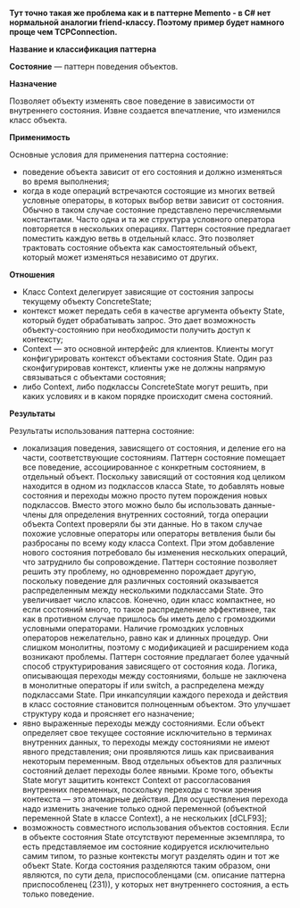 ﻿**Тут точно такая же проблема как и в паттерне Memento - в C# нет нормальной аналогии friend-классу. Поэтому пример будет намного проще чем TCPConnection.**

**Название и классификация паттерна﻿**
 
﻿**Состояние﻿** — паттерн поведения объектов.
 
﻿**Назначение﻿**
 
Позволяет объекту изменять свое поведение в зависимости от внутреннего состояния. Извне создается впечатление, что изменился класс объекта.

﻿**Применимость﻿**
 
Основные условия для применения паттерна состояние:
* поведение объекта зависит от его состояния и должно изменяться во время выполнения;
* когда в коде операций встречаются состоящие из многих ветвей условные операторы, в которых выбор ветви зависит от состояния. Обычно в таком случае состояние представлено перечисляемыми константами. Часто одна и та же структура условного оператора повторяется в нескольких операциях. Паттерн состояние предлагает поместить каждую ветвь в отдельный класс. Это позволяет трактовать состояние объекта как самостоятельный объект, который может изменяться независимо от других.

﻿**Отношения﻿**
 
* Класс Context делегирует зависящие от состояния запросы текущему объекту ConcreteState;
* контекст может передать себя в качестве аргумента объекту State, который будет обрабатывать запрос. Это дает возможность объекту-состоянию при необходимости получить доступ к контексту;
* Context — это основной интерфейс для клиентов. Клиенты могут конфигурировать контекст объектами состояния State. Один раз сконфигурировав контекст, клиенты уже не должны напрямую связываться с объектами состояния;
* либо Context, либо подклассы ConcreteState могут решить, при каких условиях и в каком порядке происходит смена состояний.

﻿**Результаты﻿**
 
Результаты использования паттерна состояние:
* локализация поведения, зависящего от состояния, и деление его на части, соответствующие состояниям. Паттерн состояние помещает все поведение, ассоциированное с конкретным состоянием, в отдельный объект. Поскольку зависящий от состояния код целиком находится в одном из подклассов класса State, то добавлять новые состояния и переходы можно просто путем порождения новых подклассов. Вместо этого можно было бы использовать данные-члены для определения внутренних состояний, тогда операции объекта Context проверяли бы эти данные. Но в таком случае похожие условные операторы или операторы ветвления были бы разбросаны по всему коду класса Context. При этом добавление нового состояния потребовало бы изменения нескольких операций, что затруднило бы сопровождение.
Паттерн состояние позволяет решить эту проблему, но одновременно порождает другую, поскольку поведение для различных состояний оказывается распределенным между несколькими подклассами State. Это увеличивает число классов. Конечно, один класс компактнее, но если состояний много, то такое распределение эффективнее, так как в противном случае пришлось бы иметь дело с громоздкими условными операторами.
Наличие громоздких условных операторов нежелательно, равно как и длинных процедур. Они слишком монолитны, поэтому с модификацией и расширением кода возникают проблемы. Паттерн состояние предлагает более удачный способ структурирования зависящего от состояния кода. Логика, описывающая переходы между состояниями, больше не заключена в монолитные операторы if или switch, а распределена между подклассами State. При инкапсуляции каждого перехода и действия в класс состояние становится полноценным объектом. Это улучшает структуру кода и проясняет его назначение;
* явно выраженные переходы между состояниями. Если объект определяет свое текущее состояние исключительно в терминах внутренних данных, то переходы между состояниями не имеют явного представления; они проявляются лишь как присваивания некоторым переменным. Ввод отдельных объектов для различных состояний делает переходы более явными. Кроме того, объекты State могут защитить контекст Context от рассогласования внутренних переменных, поскольку переходы с точки зрения контекста — это атомарные действия. Для осуществления перехода надо изменить значение только одной переменной (объектной переменной State в классе Context), а не нескольких [dCLF93];
* возможность совместного использования объектов состояния. Если в объекте состояния State отсутствуют переменные экземпляра, то есть представляемое им состояние кодируется исключительно самим типом, то разные контексты могут разделять один и тот же объект State. Когда состояния разделяются таким образом, они являются, по сути дела, приспособленцами (см. описание паттерна приспособленец (231)), у которых нет внутреннего состояния, а есть только поведение.
